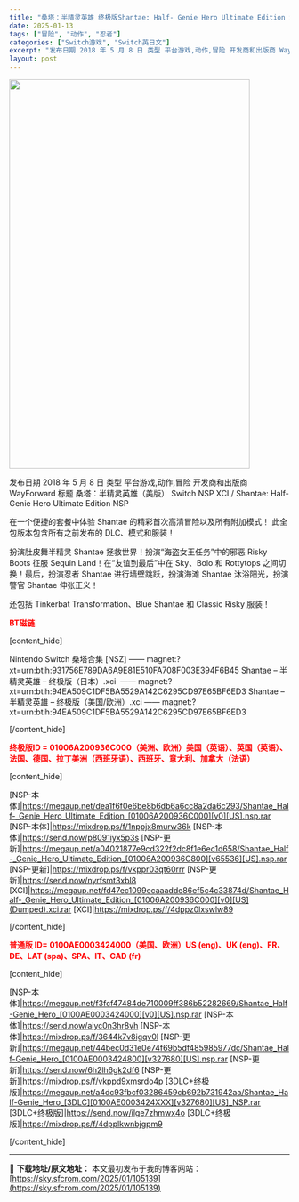 ```yaml
---
title: "桑塔：半精灵英雄 终极版Shantae: Half- Genie Hero Ultimate Edition Switch NSP XCI NSZ (UE=v1.01 NE=v1.05 + 3DLC)中文"
date: 2025-01-13
tags: ["冒险", "动作", "忍者"]
categories: ["Switch游戏", "Switch英日文"]
excerpt: "发布日期 2018 年 5 月 8 日 类型 平台游戏,动作,冒险 开发商和出版商 WayForward 标题 桑塔：半精灵英雄（美版） Switch NSP XCI / Shantae: Half- Genie Hero Ultimate Edition NSP 在一个便捷的套餐中体验 Shant&hellip;"
layout: post
---
```


<img class="aligncenter size-full wp-image-105125" src="https://sky.sfcrom.com/wp-content/uploads/2025/01/2025011303520743.webp" alt="" width="432" height="700" />

发布日期 2018 年 5 月 8 日
类型 平台游戏,动作,冒险
开发商和出版商 WayForward
标题 桑塔：半精灵英雄（美版） Switch NSP XCI / Shantae: Half- Genie Hero Ultimate Edition NSP

在一个便捷的套餐中体验 Shantae 的精彩首次高清冒险以及所有附加模式！
此全包版本包含所有之前发布的 DLC、模式和服装！

扮演肚皮舞半精灵 Shantae 拯救世界！扮演“海盗女王任务”中的邪恶 Risky Boots 征服 Sequin Land！在“友谊到最后”中在 Sky、Bolo 和 Rottytops 之间切换！最后，扮演忍者 Shantae 进行墙壁跳跃，扮演海滩 Shantae 沐浴阳光，扮演警官 Shantae 伸张正义！

还包括 Tinkerbat Transformation、Blue Shantae 和 Classic Risky 服装！

<span style="color: #ff0000;"><strong>BT磁链</strong></span>

[content_hide]

Nintendo Switch 桑塔合集 [NSZ] —— magnet:?xt=urn:btih:931756E789DA6A9E81E510FA708F003E394F6B45
Shantae – 半精灵英雄 – 终极版（日本）.xci  —— magnet:?xt=urn:btih:94EA509C1DF5BA5529A142C6295CD97E65BF6ED3
Shantae – 半精灵英雄 – 终极版（美国/欧洲）.xci —— magnet:?xt=urn:btih:94EA509C1DF5BA5529A142C6295CD97E65BF6ED3

[/content_hide]

<strong><span style="color: #ff0000;">终极版ID = 01006A200936C000（美洲、欧洲）美国（英语）、英国（英语）、法国、德国、拉丁美洲（西班牙语）、西班牙、意大利、加拿大（法语）</span></strong>

[content_hide]

[NSP-本体]|https://megaup.net/dea1f6f0e6be8b6db6a6cc8a2da6c293/Shantae_Half-_Genie_Hero_Ultimate_Edition_[01006A200936C000][v0][US].nsp.rar
[NSP-本体]|https://mixdrop.ps/f/1nppjx8murw36k
[NSP-本体]|https://send.now/p8091iyx5p3s
[NSP-更新]|https://megaup.net/a04021877e9cd322f2dc8f1e6ec1d658/Shantae_Half-_Genie_Hero_Ultimate_Edition_[01006A200936C800][v65536][US].nsp.rar
[NSP-更新]|https://mixdrop.ps/f/vkppr03qt60rrr
[NSP-更新]|https://send.now/nyrfsmt3xbl8
[XCI]|https://megaup.net/fd47ec1099ecaaadde86ef5c4c33874d/Shantae_Half-_Genie_Hero_Ultimate_Edition_[01006A200936C000][v0][US](Dumped).xci.rar
[XCI]|https://mixdrop.ps/f/4dppz0lxswlw89

[/content_hide]

<span style="color: #ff0000;"><strong>普通版 ID= 0100AE0003424000（美国、欧洲）US (eng)、UK (eng)、FR、DE、LAT (spa)、SPA、IT、CAD (fr)</strong></span>

[content_hide]

[NSP-本体]|https://megaup.net/f3fcf47484de710009ff386b52282669/Shantae_Half-Genie_Hero_[0100AE0003424000][v0][US].nsp.rar
[NSP-本体]|https://send.now/aiyc0n3hr8vh
[NSP-本体]|https://mixdrop.ps/f/3644k7v8igqv0l
[NSP-更新]|https://megaup.net/44bec0d31e0e74f69b5df485985977dc/Shantae_Half-Genie_Hero_[0100AE0003424800][v327680][US].nsp.rar
[NSP-更新]|https://send.now/6h2lh6gk2df6
[NSP-更新]|https://mixdrop.ps/f/vkppd9xmsrdo4p
[3DLC+终极版]|https://megaup.net/a4dc93fbcf03286459cb692b731942aa/Shantae_Half-Genie_Hero_[3DLC][0100AE0003424XXX][v327680][US]_NSP.rar
[3DLC+终极版]|https://send.now/ilge7zhmwx4o
[3DLC+终极版]|https://mixdrop.ps/f/4dpplkwnbjgpm9

[/content_hide]

---
📖 **下载地址/原文地址：** 本文最初发布于我的博客网站：[https://sky.sfcrom.com/2025/01/105139](https://sky.sfcrom.com/2025/01/105139)
